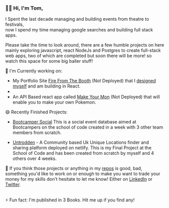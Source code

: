 ###  👋😄 Hi, I'm Tom,


I Spent the last decade managing and building events from theatre to festivals,<br/> 
now I spend my time managing google searches and building full stack apps.<br/>

Please take the time to look around, there are a few humble projects on here mainly exploring javascript, react NodeJs and Postgres to create full-stack web apps, two of which are completed but soon there will be more! so watch this space for some big baller stuff!

🤔 I'm Currently working on: 

- My Portfolio Site [Fire From The Booth](https://github.com/Plume93/fire-from-the-booth) (Not Deployed) that I [designed myself](https://www.figma.com/file/zIBuCztelBzlQ9rHRsEil9/fire-from-the-booth) and am building in React.
- 
- An API Based react app called [Make Your Mon](https://github.com/Plume93/make-your-mon) (Not Deployed) that will enable you to make your own Pokemon.

😄 Recently Finished Projects:

- [Bootcamper Social](https://front-end-bootcamper-social.netlify.app/) This is a social event database aimed at Bootcampers on the school of code created in a week with 3 other team members from scratch.

- [Untrodden](https://untroddenapp.netlify.app/) - A Community based Uk Unique Locations finder and sharing platform deployed on netlify. This is my Final Project at the School of Code and has been created from scratch by myself and 4 others over 4 weeks.


💬 If you think those projects or anything in my [repos](https://github.com/Plume93?tab=repositories) is good, bad, something you'd like to work on or enough to make you want to trade your money for my skills don't hesitate to let me know! Either on [LinkedIn](https://www.linkedin.com/in/tom-booth-239715239/) or [Twitter](https://twitter.com/TomBooth453). <br/><br/>

⚡ Fun fact: I'm published in 3 Books. Hit me up if you find any!

<!--
**Plume93/Plume93** is a ✨ _special_ ✨ repository because its `README.md` (this file) appears on your GitHub profile.

Here are some ideas to get you started:

- 🔭 I’m currently working on ...
- 🌱 I’m currently learning ...
- 👯 I’m looking to collaborate on ...
- 🤔 I’m looking for help with ...
- 💬 Ask me about ...
- 📫 How to reach me: ...
- 😄 Pronouns: ...
- ⚡ Fun fact: ...
-->
